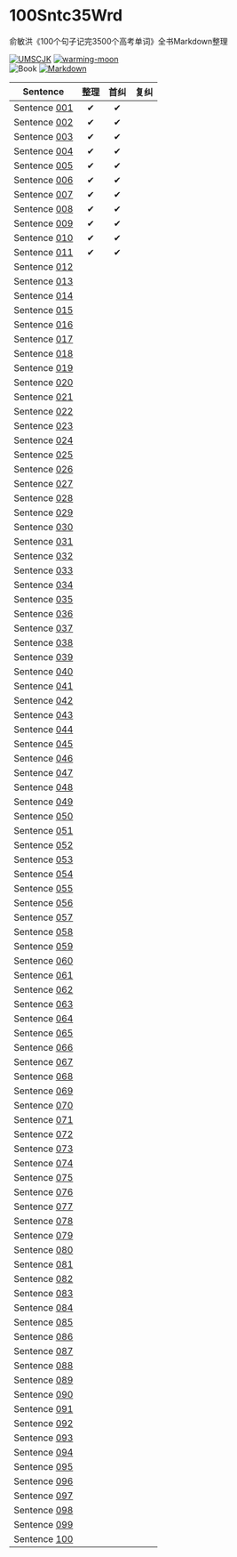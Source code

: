 # 100Sntc35Wrd

俞敏洪《100个句子记完3500个高考单词》全书Markdown整理

[![UMSCJK](https://img.shields.io/badge/整理-UMSCJK-orangered)](https://github.com/UMSCJK)
[![warming-moon](https://img.shields.io/badge/辅助-warming--moon-saddlebrown)](https://github.com/warming-moon)  
![Book](https://img.shields.io/badge/俞敏洪-100个句子记完3500个高考单词-gold)
[![Markdown](https://img.shields.io/badge/GitHub-Markdown-mediumseagreen)](https://markdown.com.cn/)

|                       Sentence                       | 整理  | 首纠  | 复纠  |
| :--------------------------------------------------: | :---: | :---: | :---: |
| Sentence [001](100个句子记完3500个高考单词/001.md) |   ✔   |   ✔   |       |
| Sentence [002](100个句子记完3500个高考单词/002.md) |   ✔   |   ✔   |       |
| Sentence [003](100个句子记完3500个高考单词/003.md) |   ✔   |   ✔   |       |
| Sentence [004](100个句子记完3500个高考单词/004.md) |   ✔   |   ✔   |       |
| Sentence [005](100个句子记完3500个高考单词/005.md) |   ✔   |   ✔   |       |
| Sentence [006](100个句子记完3500个高考单词/006.md) |   ✔   |   ✔   |       |
| Sentence [007](100个句子记完3500个高考单词/007.md) |   ✔   |   ✔   |       |
| Sentence [008](100个句子记完3500个高考单词/008.md) |   ✔   |   ✔   |       |
| Sentence [009](100个句子记完3500个高考单词/009.md) |   ✔   |   ✔   |       |
| Sentence [010](100个句子记完3500个高考单词/010.md) |   ✔   |   ✔   |       |
| Sentence [011](100个句子记完3500个高考单词/011.md) |   ✔   |   ✔   |       |
| Sentence [012](100个句子记完3500个高考单词/012.md) |       |       |       |
| Sentence [013](100个句子记完3500个高考单词/013.md) |       |       |       |
| Sentence [014](100个句子记完3500个高考单词/014.md) |       |       |       |
| Sentence [015](100个句子记完3500个高考单词/015.md) |       |       |       |
| Sentence [016](100个句子记完3500个高考单词/016.md) |       |       |       |
| Sentence [017](100个句子记完3500个高考单词/017.md) |       |       |       |
| Sentence [018](100个句子记完3500个高考单词/018.md) |       |       |       |
| Sentence [019](100个句子记完3500个高考单词/019.md) |       |       |       |
| Sentence [020](100个句子记完3500个高考单词/020.md) |       |       |       |
| Sentence [021](100个句子记完3500个高考单词/021.md) |       |       |       |
| Sentence [022](100个句子记完3500个高考单词/022.md) |       |       |       |
| Sentence [023](100个句子记完3500个高考单词/023.md) |       |       |       |
| Sentence [024](100个句子记完3500个高考单词/024.md) |       |       |       |
| Sentence [025](100个句子记完3500个高考单词/025.md) |       |       |       |
| Sentence [026](100个句子记完3500个高考单词/026.md) |       |       |       |
| Sentence [027](100个句子记完3500个高考单词/027.md) |       |       |       |
| Sentence [028](100个句子记完3500个高考单词/028.md) |       |       |       |
| Sentence [029](100个句子记完3500个高考单词/029.md) |       |       |       |
| Sentence [030](100个句子记完3500个高考单词/030.md) |       |       |       |
| Sentence [031](100个句子记完3500个高考单词/031.md) |       |       |       |
| Sentence [032](100个句子记完3500个高考单词/032.md) |       |       |       |
| Sentence [033](100个句子记完3500个高考单词/033.md) |       |       |       |
| Sentence [034](100个句子记完3500个高考单词/034.md) |       |       |       |
| Sentence [035](100个句子记完3500个高考单词/035.md) |       |       |       |
| Sentence [036](100个句子记完3500个高考单词/036.md) |       |       |       |
| Sentence [037](100个句子记完3500个高考单词/037.md) |       |       |       |
| Sentence [038](100个句子记完3500个高考单词/038.md) |       |       |       |
| Sentence [039](100个句子记完3500个高考单词/039.md) |       |       |       |
| Sentence [040](100个句子记完3500个高考单词/040.md) |       |       |       |
| Sentence [041](100个句子记完3500个高考单词/041.md) |       |       |       |
| Sentence [042](100个句子记完3500个高考单词/042.md) |       |       |       |
| Sentence [043](100个句子记完3500个高考单词/043.md) |       |       |       |
| Sentence [044](100个句子记完3500个高考单词/044.md) |       |       |       |
| Sentence [045](100个句子记完3500个高考单词/045.md) |       |       |       |
| Sentence [046](100个句子记完3500个高考单词/046.md) |       |       |       |
| Sentence [047](100个句子记完3500个高考单词/047.md) |       |       |       |
| Sentence [048](100个句子记完3500个高考单词/048.md) |       |       |       |
| Sentence [049](100个句子记完3500个高考单词/049.md) |       |       |       |
| Sentence [050](100个句子记完3500个高考单词/050.md) |       |       |       |
| Sentence [051](100个句子记完3500个高考单词/051.md) |       |       |       |
| Sentence [052](100个句子记完3500个高考单词/052.md) |       |       |       |
| Sentence [053](100个句子记完3500个高考单词/053.md) |       |       |       |
| Sentence [054](100个句子记完3500个高考单词/054.md) |       |       |       |
| Sentence [055](100个句子记完3500个高考单词/055.md) |       |       |       |
| Sentence [056](100个句子记完3500个高考单词/056.md) |       |       |       |
| Sentence [057](100个句子记完3500个高考单词/057.md) |       |       |       |
| Sentence [058](100个句子记完3500个高考单词/058.md) |       |       |       |
| Sentence [059](100个句子记完3500个高考单词/059.md) |       |       |       |
| Sentence [060](100个句子记完3500个高考单词/060.md) |       |       |       |
| Sentence [061](100个句子记完3500个高考单词/061.md) |       |       |       |
| Sentence [062](100个句子记完3500个高考单词/062.md) |       |       |       |
| Sentence [063](100个句子记完3500个高考单词/063.md) |       |       |       |
| Sentence [064](100个句子记完3500个高考单词/064.md) |       |       |       |
| Sentence [065](100个句子记完3500个高考单词/065.md) |       |       |       |
| Sentence [066](100个句子记完3500个高考单词/066.md) |       |       |       |
| Sentence [067](100个句子记完3500个高考单词/067.md) |       |       |       |
| Sentence [068](100个句子记完3500个高考单词/068.md) |       |       |       |
| Sentence [069](100个句子记完3500个高考单词/069.md) |       |       |       |
| Sentence [070](100个句子记完3500个高考单词/070.md) |       |       |       |
| Sentence [071](100个句子记完3500个高考单词/071.md) |       |       |       |
| Sentence [072](100个句子记完3500个高考单词/072.md) |       |       |       |
| Sentence [073](100个句子记完3500个高考单词/073.md) |       |       |       |
| Sentence [074](100个句子记完3500个高考单词/074.md) |       |       |       |
| Sentence [075](100个句子记完3500个高考单词/075.md) |       |       |       |
| Sentence [076](100个句子记完3500个高考单词/076.md) |       |       |       |
| Sentence [077](100个句子记完3500个高考单词/077.md) |       |       |       |
| Sentence [078](100个句子记完3500个高考单词/078.md) |       |       |       |
| Sentence [079](100个句子记完3500个高考单词/079.md) |       |       |       |
| Sentence [080](100个句子记完3500个高考单词/080.md) |       |       |       |
| Sentence [081](100个句子记完3500个高考单词/081.md) |       |       |       |
| Sentence [082](100个句子记完3500个高考单词/082.md) |       |       |       |
| Sentence [083](100个句子记完3500个高考单词/083.md) |       |       |       |
| Sentence [084](100个句子记完3500个高考单词/084.md) |       |       |       |
| Sentence [085](100个句子记完3500个高考单词/085.md) |       |       |       |
| Sentence [086](100个句子记完3500个高考单词/086.md) |       |       |       |
| Sentence [087](100个句子记完3500个高考单词/087.md) |       |       |       |
| Sentence [088](100个句子记完3500个高考单词/088.md) |       |       |       |
| Sentence [089](100个句子记完3500个高考单词/089.md) |       |       |       |
| Sentence [090](100个句子记完3500个高考单词/090.md) |       |       |       |
| Sentence [091](100个句子记完3500个高考单词/091.md) |       |       |       |
| Sentence [092](100个句子记完3500个高考单词/092.md) |       |       |       |
| Sentence [093](100个句子记完3500个高考单词/093.md) |       |       |       |
| Sentence [094](100个句子记完3500个高考单词/094.md) |       |       |       |
| Sentence [095](100个句子记完3500个高考单词/095.md) |       |       |       |
| Sentence [096](100个句子记完3500个高考单词/096.md) |       |       |       |
| Sentence [097](100个句子记完3500个高考单词/097.md) |       |       |       |
| Sentence [098](100个句子记完3500个高考单词/098.md) |       |       |       |
| Sentence [099](100个句子记完3500个高考单词/099.md) |       |       |       |
| Sentence [100](100个句子记完3500个高考单词/100.md) |       |       |       |